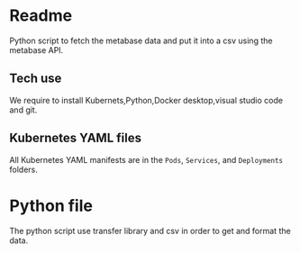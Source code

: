 # Readme
Python script to fetch the metabase data and put it into a csv using the metabase API.
## Tech use
We require to install Kubernets,Python,Docker desktop,visual studio code and git.

## Kubernetes YAML files

All Kubernetes YAML manifests are in the `Pods`, `Services`, and `Deployments` folders.


# Python file
The python script use transfer library and csv in order to get and format the data.